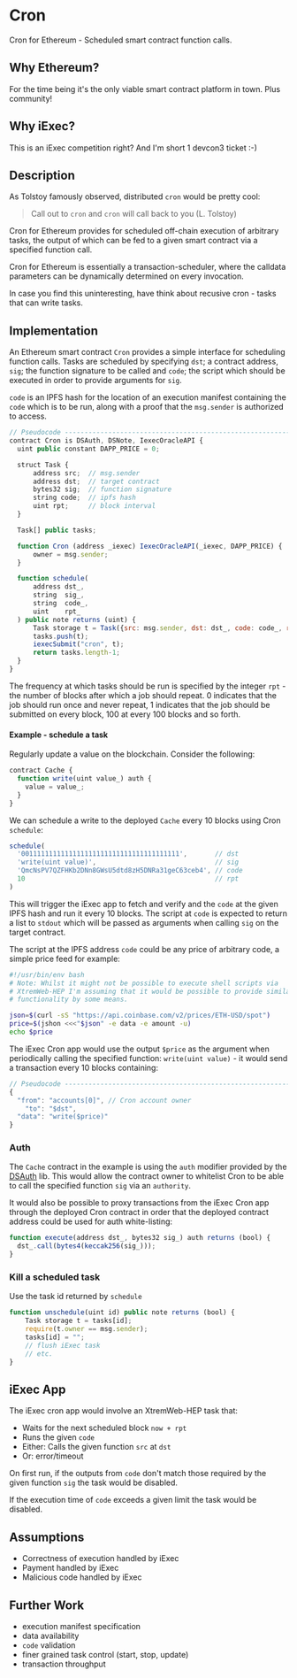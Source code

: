 # Cron

Cron for Ethereum - Scheduled smart contract function calls.

## Why Ethereum?

For the time being it's the only viable smart contract platform in town. Plus community!

## Why iExec?

This is an iExec competition right? And I'm short 1 devcon3 ticket :-)

## Description

As Tolstoy famously observed, distributed `cron` would be pretty cool:

> Call out to `cron` and `cron` will call back to you (L. Tolstoy)

Cron for Ethereum provides for scheduled off-chain execution of arbitrary tasks, the output of which can be fed to a given smart contract via a specified function call.   

Cron for Ethereum is essentially a transaction-scheduler, where the calldata parameters can be dynamically determined on every invocation.  

In case you find this uninteresting, have think about recusive cron - tasks that can write tasks.

## Implementation

An Ethereum smart contract `Cron` provides a simple interface for scheduling function calls. Tasks are scheduled by specifying `dst`; a contract address, `sig`; the function signature to be called and `code`; the script which should be executed in order to provide arguments for `sig`.

`code` is an IPFS hash for the location of an execution manifest containing the `code` which is to be run, along with a proof that the `msg.sender` is authorized to access.   

```js
// Pseudocode -----------------------------------------------------------------
contract Cron is DSAuth, DSNote, IexecOracleAPI {
  uint public constant DAPP_PRICE = 0;

  struct Task {
      address src;  // msg.sender
      address dst;  // target contract
      bytes32 sig;  // function signature
      string code;  // ipfs hash
      uint rpt;     // block interval
  }

  Task[] public tasks;

  function Cron (address _iexec) IexecOracleAPI(_iexec, DAPP_PRICE) {
      owner = msg.sender;
  }

  function schedule(
      address dst_,
      string  sig_,
      string  code_,
      uint    rpt_
  ) public note returns (uint) {
      Task storage t = Task({src: msg.sender, dst: dst_, code: code_, rpt: rpt_});
      tasks.push(t);
      iexecSubmit("cron", t);
      return tasks.length-1;
  }
}
```

The frequency at which tasks should be run is specified by the integer `rpt` - the number of blocks after which a job should repeat. 0 indicates that the job should run once and never repeat, 1 indicates that the job should be submitted on every block, 100 at every 100 blocks and so forth.

#### Example - schedule a task

Regularly update a value on the blockchain. Consider the following:

```js
contract Cache {
  function write(uint value_) auth {
    value = value_;
  }
}
```

We can schedule a write to the deployed `Cache` every 10 blocks using Cron `schedule`:

```js
schedule(
  '0011111111111111111111111111111111111111',       // dst
  'write(uint value)',                              // sig
  'QmcNsPV7QZFHKb2DNn8GWsU5dtd8zH5DNRa31geC63ceb4', // code
  10                                                // rpt
)
```

This will trigger the iExec app to fetch and verify and the `code` at the given IPFS hash and run it every 10 blocks. The script at `code` is expected to return a list to `stdout` which will be passed as arguments when calling `sig` on the target contract.

The script at the IPFS address `code` could be any price of arbitrary code, a simple price feed for example:

```bash
#!/usr/bin/env bash
# Note: Whilst it might not be possible to execute shell scripts via
# XtremWeb-HEP I'm assuming that it would be possible to provide similar
# functionality by some means.

json=$(curl -sS "https://api.coinbase.com/v2/prices/ETH-USD/spot")
price=$(jshon <<<"$json" -e data -e amount -u)
echo $price
```

The iExec Cron app would use the output `$price` as the argument when periodically calling the specified function: `write(uint value)` - it would send a transaction every 10 blocks containing:

```js
// Pseudocode -----------------------------------------------------------------
{
  "from": "accounts[0]", // Cron account owner
    "to": "$dst",
  "data": "write($price)"
}
```

### Auth

The `Cache` contract in the example is using the `auth` modifier provided by the [DSAuth](https://dapp.tools/dappsys/ds-auth.html) lib. This would allow the contract owner to whitelist Cron to be able to call the specified function `sig` via an `authority`.

It would also be possible to proxy transactions from the iExec Cron app through the deployed Cron contract in order that the deployed contract address could be used for auth white-listing:

```js
function execute(address dst_, bytes32 sig_) auth returns (bool) {
  dst_.call(bytes4(keccak256(sig_)));
}
```

### Kill a scheduled task

Use the task id returned by `schedule`

```js
function unschedule(uint id) public note returns (bool) {
    Task storage t = tasks[id];
    require(t.owner == msg.sender);
    tasks[id] = "";
    // flush iExec task
    // etc.
}
```

## iExec App

The iExec cron app would involve an XtremWeb-HEP task that:

* Waits for the next scheduled block `now + rpt`
* Runs the given `code`
* Either: Calls the given function `src` at `dst`
* Or: error/timeout

On first run, if the outputs from `code` don't match those required by the given function `sig` the task would be disabled.

If the execution time of `code` exceeds a given limit the task would be disabled.

## Assumptions

* Correctness of execution handled by iExec
* Payment handled by iExec
* Malicious code handled by iExec

## Further Work

* execution manifest specification
* data availability
* `code` validation
* finer grained task control (start, stop, update)
* transaction throughput
